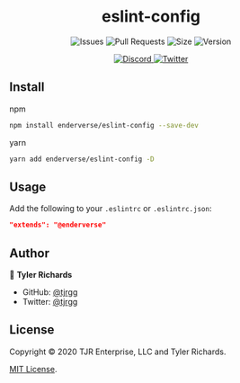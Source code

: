 <h1 align="center">
	eslint-config
</h1>

<p align="center">
	<img alt="Issues" src="https://img.shields.io/github/issues/enderverse/eslint-config?cacheSeconds=86400" />
	<img alt="Pull Requests" src="https://img.shields.io/github/issues-pr/enderverse/eslint-config?cacheSeconds=86400" />
	<img alt="Size" src="https://img.shields.io/github/repo-size/enderverse/eslint-config?cacheSeconds=86400&label=size" />
	<img alt="Version" src="https://img.shields.io/github/package-json/version/enderverse/eslint-config?cacheSeconds=86400&label=version" />

</p>

<p align="center">
	<a href="https://discordapp.com/invite/2JY79nd">
		<img alt="Discord" src="https://img.shields.io/discord/110118478119174144?style=social" />
	</a>
	<a href="https://twitter.com/tjrgg">
		<img alt="Twitter" src="https://img.shields.io/twitter/follow/tjrgg?style=social" />
	</a>
</p>


## Install

npm
```sh
npm install enderverse/eslint-config --save-dev
```

yarn
```sh
yarn add enderverse/eslint-config -D
```


## Usage

Add the following to your `.eslintrc` or `.eslintrc.json`:
```json
"extends": "@enderverse"
```


## Author

👤 **Tyler Richards**

* GitHub: [@tjrgg](https://github.com/tjrgg)
* Twitter: [@tjrgg](https://twitter.com/tjrgg)


## License

Copyright © 2020 TJR Enterprise, LLC and Tyler Richards.

[MIT License](LICENSE.md).
